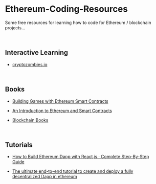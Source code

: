 # Ethereum-Coding-Resources
Some free resources for learning how to code for Ethereum / blockchain projects...

<br/>

## Interactive Learning

- <a href="cryptozombies.io">cryptozombies.io</a>

<br/>

## Books

- <a href="http://ndl.ethernet.edu.et/bitstream/123456789/67251/1/415.pdf">Building Games with Ethereum Smart Contracts</a>

- <a href="https://assets.ctfassets.net/2ntc334xpx65/42fINJjatOKiG6qsQQAyc0/8b63e552f4cfef313f579b8e9c9154b5/intro-to-ethereum.pdf">An Introduction to Ethereum and Smart Contracts</a>

- <a href="https://github.com/BlockchainBooks/blockchainbooks.github.io">Blockchain Books</a>

<br/>

## Tutorials

- <a href="https://www.dappuniversity.com/articles/ethereum-dapp-react-tutorial">How to Build Ethereum Dapp with React.js · Complete Step-By-Step Guide</a>

- <a href="https://medium.com/ethereum-developers/the-ultimate-end-to-end-tutorial-to-create-and-deploy-a-fully-descentralized-dapp-in-ethereum-18f0cf6d7e0e">The ultimate end-to-end tutorial to create and deploy a fully decentralized Dapp in ethereum</a>
